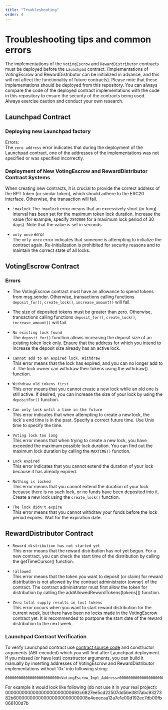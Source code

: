 ```yaml
---
title: "Troubleshooting"
order: 4
---
```


# Troubleshooting tips and common errors


The implementations of the `VotingEscrow` and `RewardDistributor` contracts must be deployed before the `Launchpad` contract. (Implementations of VotingEscrow and RewardDistributor can be initialized in advance, and this will not affect the functionality of future contracts). Please note that these implementations should be deployed from this repository. You can always compare the code of the deployed contract implementations with the code in this repository to ensure the security of the contracts being used.  
Always exercise caution and conduct your own research.  


## Launchpad Contract  
### Deploying new Launchpad factory  
Errors:  
The `zero address` error indicates that during the deployment of the Launchpad contract, one of the addresses of the implementations was not specified or was specified incorrectly.  

### Deployment of New VotingEscrow and RewardDistributor Contract Systems
When creating new contracts, it is crucial to provide the correct address of the BPT token (or similar token), which should adhere to the ERC20 interface. Otherwise, the transaction will fail.  

- `!maxlock`
The `!maxlock` error means that an excessively short (or long) interval has been set for the maximum token lock duration. Increase the value (for example, specify `2592000` for a maximum lock period of 30 days). Note that the value is set in seconds.  


- `only once` error  
The `only once` error indicates that someone is attempting to initialize the contract again. Re-initialization is prohibited for security reasons and to maintain the correct state of all locks.  



## VotingEscrow Contract  
### Errors
- The VotingEscrow contract must have an allowance to spend tokens from msg.sender. Otherwise, transactions calling functions `deposit_for()`, `create_lock()`, `increase_amount()` will fail.  

- The size of deposited tokens must be greater than zero. Otherwise, transactions calling functions `deposit_for()`, `create_lock()`, `increase_amount()` will fail.  

- `No existing lock found`  
The `deposit_for()` function allows increasing the deposit size of an existing token lock only. Ensure that the address for which you intend to increase the deposit size already has an active lock.  

- `Cannot add to an expired lock. Withdraw`  
This error means that the lock has expired, and you can no longer add to it. The lock owner can withdraw their tokens using the withdraw() function.  

- `Withdraw old tokens first`  
This error means that you cannot create a new lock while an old one is still active. If desired, you can increase the size of your lock by using the `depositFor()` function.  

- `Can only lock until a time in the future`  
This error indicates that when attempting to create a new lock, the lock's end time is in the past. Specify a correct future time. Use Unix time to specify the time.  

- `Voting lock too long`  
This error means that when trying to create a new lock, you have exceeded the maximum possible lock duration. You can find out the maximum lock duration by calling the `MAXTIME()` function.  

- `Lock expired`  
This error indicates that you cannot extend the duration of your lock because it has already expired.  

- `Nothing is locked`  
This error means that you cannot extend the duration of your lock because there is no such lock, or no funds have been deposited into it. Create a new lock using the `create_lock()` function.  

- `The lock didn't expire`  
This error means that you cannot withdraw your funds before the lock period expires. Wait for the expiration date.  


## RewardDistributor Contract  

- `Reward distribution has not started yet`  
This error means that the reward distribution has not yet begun. For a new contract, you can check the start time of the distribution by calling the getTimeCursor() function.

- `!allowed`  
This error means that the token you want to deposit (or claim) for reward distribution is not allowed by the contract administrator (owner) of the contract. The contract administrator must first allow the token for distribution by calling the addAllowedRewardTokens(tokens[]) function.

- `Zero total supply results in lost tokens`  
This error occurs when you want to start reward distribution for the current week, but there have been no locks made in the VotingEscrow contract yet. It is recommended to postpone the start date of the reward distribution to the next week.


### Launchpad Contract Verification 
To verify Launchpad contract use [contract source code](../contracts/Launchpad.vy) and constructor arguments (ABI-encoded) which you will find after Launchpad deployment.
If you missed (or have lost) constructor arguments, you can build it manually by inserting addresses of VotingEscrow and RewardDistributor implementations without '0x' into following string:  
```
000000000000000000000000<VotingEscrow_Impl_Address>0000000000000000000000000<RewardDistributor_Impl_Address>
```
For example it would look like following (do not use it in your real project):  
000000000000000000000000692c6827ee5cd22507dd56e3817abc9327382b600000000000000000000000008e4eeecaa12a7e1e00d192ec7db00fb066100d7b


